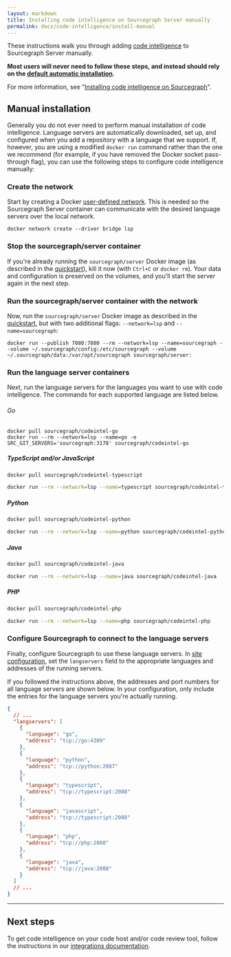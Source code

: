 ```yaml
---
layout: markdown
title: Installing code intelligence on Sourcegraph Server manually
permalink: docs/code-intelligence/install-manual
---
```


These instructions walk you through adding [code intelligence](/docs/code-intelligence) to Sourcegraph Server manually.

**Most users will never need to follow these steps, and instead should rely on the [default automatic installation](/docs/code-intelligence/install).**

For more information, see "[Installing code intelligence on Sourcegraph](/docs/code-intelligence/install)".

## Manual installation

Generally you do not ever need to perform manual installation of code intelligence. Language servers are automatically downloaded, set up, and configured when you add a repository with a language that we support. If, however, you are using a modified `docker run` command rather than the one we recommend (for example, if you have removed the Docker socket pass-through flag), you can use the following steps to configure code intelligence manually:

### Create the network

Start by creating a Docker [user-defined network](https://docs.docker.com/engine/userguide/networking/configure-dns/). This is needed so the Sourcegraph Server container can communicate with the desired language servers over the local network.

```
docker network create --driver bridge lsp
```

### Stop the sourcegraph/server container

If you're already running the `sourcegraph/server` Docker image (as described in the [quickstart](/docs)), kill it now (with `Ctrl+C` or `docker rm`). Your data and configuration is preserved on the volumes, and you'll start the server again in the next step.

### Run the sourcegraph/server container with the network

Now, run the `sourcegraph/server` Docker image as described in the [quickstart](/docs), but with two additional flags: `--network=lsp` and `--name=sourcegraph`:

<pre class="pre-wrap"><code>docker run<span class="virtual-br"></span> --publish 7080:7080 --rm<span class="virtual-br"></span> --network=lsp --name=sourcegraph<span class="virtual-br"></span> --volume ~/.sourcegraph/config:/etc/sourcegraph<span class="virtual-br"></span> --volume ~/.sourcegraph/data:/var/opt/sourcegraph<span class="virtual-br"></span> sourcegraph/server:<server-version-number /><span class="virtual-br"></span></code></pre>

### Run the language server containers

Next, run the language servers for the languages you want to use with code intelligence. The commands for each supported language are listed below.

###### Go

<pre class="pre-wrap"><code>docker pull sourcegraph/codeintel-go<br/>docker run --rm --network=lsp --name=go<span class="virtual-br"></span> -e SRC_GIT_SERVERS='sourcegraph:3178'<span class="virtual-br"></span> sourcegraph/codeintel-go</code></pre>

##### TypeScript and/or JavaScript

```sh
docker pull sourcegraph/codeintel-typescript

docker run --rm --network=lsp --name=typescript sourcegraph/codeintel-typescript
```

##### Python

```sh
docker pull sourcegraph/codeintel-python

docker run --rm --network=lsp --name=python sourcegraph/codeintel-python
```

##### Java

```sh
docker pull sourcegraph/codeintel-java

docker run --rm --network=lsp --name=java sourcegraph/codeintel-java
```

##### PHP

```sh
docker pull sourcegraph/codeintel-php

docker run --rm --network=lsp --name=php sourcegraph/codeintel-php
```

### Configure Sourcegraph to connect to the language servers

Finally, configure Sourcegraph to use these language servers. In [site configuration](/docs/config), set the `langservers` field to the appropriate languages and addresses of the running servers.

If you followed the instructions above, the addresses and port numbers for all language servers are shown below. In your configuration, only include the entries for the language servers you're actually running.

```json
{
  // ...
  "langservers": [
    {
      "language": "go",
      "address": "tcp://go:4389"
    },
    {
      "language": "python",
      "address": "tcp://python:2087"
    },
    {
      "language": "typescript",
      "address": "tcp://typescript:2088"
    },
    {
      "language": "javascript",
      "address": "tcp://typescript:2088"
    },
    {
      "language": "php",
      "address": "tcp://php:2088"
    },
    {
      "language": "java",
      "address": "tcp://java:2088"
    }
  ]
  // ...
}
```

---

## Next steps

To get code intelligence on your code host and/or code review tool, follow the instructions in our [integrations documentation](/docs/integrations).

